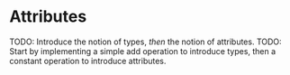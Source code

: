 # Attributes

TODO: Introduce the notion of types, *then* the notion of attributes.
TODO: Start by implementing a simple add operation to introduce types, then a constant operation to introduce attributes.